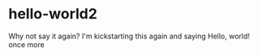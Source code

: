 # hello-world2
Why not say it again?
I'm kickstarting this again and saying Hello, world! once more
